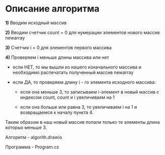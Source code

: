 # Описание алгоритма

**1)** Вводим исходный массив

**2)** Вводим счетчик count = 0 для нумерации элементов нового массив newarray

**3)** Счетчик i = 0 для элементов первого массива

**4)** Проверяем i меньше длины массива или нет

* если НЕТ, то мы вышли из нашего изначального массива и необходимо распечатать полученный массив newarray

* если ДА, то проверяем длину i - го элемента исходного массива:

    * если она меньше 3, то записываем i-элемент в новый массив с индексом count, count и i увеличиваем на 1

    * если она больше или равна 3, то увеличиваем i на 1 и возвращаемся к началу пункта 4.

Таким образом в наш новый массив попали только те элементы длина которых меньше 3.

Алгоритм  - algorith.drawio

Программа - Program.cs
